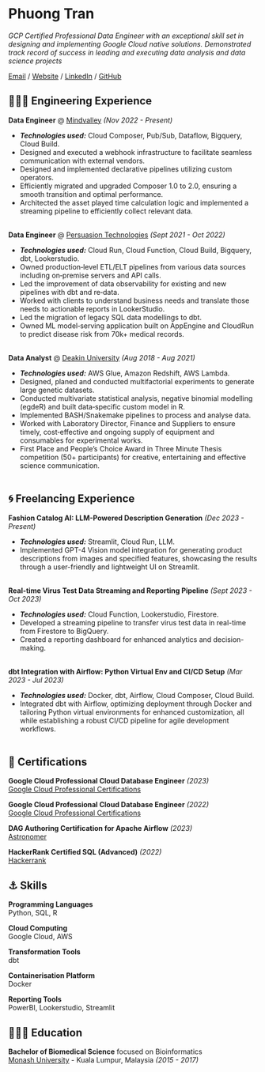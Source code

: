 # Phuong Tran

_GCP Certified Professional Data Engineer with an exceptional skill set in designing and implementing Google Cloud native solutions.
Demonstrated track record of success in leading and executing data analysis and data science projects_ <br>

[Email](mailto:nphuongtran94@gmail.com) / [Website](themoonrider.github.io/) / [LinkedIn](https://www.linkedin.com/in/phuongtran194/) / [GitHub](https://github.com/themoonrider/)
## 👩🏼‍💻 Engineering Experience

**Data Engineer** @ [Mindvalley](https://mindvalley.com) _(Nov 2022 - Present)_ <br>
  - **_Technologies used:_** Cloud Composer, Pub/Sub, Dataflow, Bigquery, Cloud Build.
  - Designed and executed a webhook infrastructure to facilitate seamless communication with external vendors.
  - Designed and implemented declarative pipelines utilizing custom operators.
  - Efficiently migrated and upgraded Composer 1.0 to 2.0, ensuring a smooth transition and optimal performance.
  - Architected the asset played time calculation logic and implemented a streaming pipeline to efficiently collect relevant data.
<br><br>

**Data Engineer** @ [Persuasion Technologies](https://www.impersuasion.com/) _(Sept 2021 - Oct 2022)_ <br>
  - **_Technologies used:_** Cloud Run, Cloud Function, Cloud Build, Bigquery, dbt, Lookerstudio.
  - Owned production‑level ETL/ELT pipelines from various data sources including on‑premise servers and API calls.
  - Led the improvement of data observability for existing and new pipelines with dbt and re‑data.
  - Worked with clients to understand business needs and translate those needs to actionable reports in LookerStudio.
  - Led the migration of legacy SQL data modellings to dbt.
  - Owned ML model‑serving application built on AppEngine and CloudRun to predict disease risk from 70k+ medical records.
<br><br>

**Data Analyst** @ [Deakin University](https://www.deakin.edu.au/) _(Aug 2018 - Aug 2021)_ <br>
  - **_Technologies used:_** AWS Glue, Amazon Redshift, AWS Lambda.
  - Designed, planed and conducted multifactorial experiments to generate large genetic datasets.
  - Conducted multivariate statistical analysis, negative binomial modelling (egdeR) and built data‑specific custom model in R.
  - Implemented BASH/Snakemake pipelines to process and analyse data.
  - Worked with Laboratory Director, Finance and Suppliers to ensure timely, cost‑effective and ongoing supply of equipment and consumables for experimental works.
  - First Place and People’s Choice Award in Three Minute Thesis competition (50+ participants) for creative, entertaining and effective science communication.
    <br><br>

## 🌀 Freelancing Experience

**Fashion Catalog AI: LLM-Powered Description Generation**  _(Dec 2023 - Present)_ <br>
  - **_Technologies used:_** Streamlit, Cloud Run, LLM.
  - Implemented GPT-4 Vision model integration for generating product descriptions from images and specified features, showcasing the results through a user-friendly and lightweight UI on Streamlit.
<br><br>

**Real-time Virus Test Data Streaming and Reporting Pipeline** _(Sept 2023 - Oct 2023)_ <br>
  - **_Technologies used:_**  Cloud Function, Lookerstudio, Firestore.
  - Developed a streaming pipeline to transfer virus test data in real-time from Firestore to BigQuery.
  - Created a reporting dashboard for enhanced analytics and decision-making.
<br><br>

**dbt Integration with Airflow: Python Virtual Env and CI/CD Setup**  _(Mar 2023 - Jul 2023)_ <br>
  - **_Technologies used:_**  Docker, dbt, Airflow, Cloud Composer, Cloud Build.
  - Integrated dbt with Airflow, optimizing deployment through Docker and tailoring Python virtual environments for enhanced customization, all while establishing a robust CI/CD pipeline for agile development workflows.
    <br><br>

## 📌 Certifications

**Google Cloud Professional Cloud Database Engineer** _(2023)_<br>
[Google Cloud Professional Certifications](https://www.credential.net/profile/phuongtran504977/wallet)
<br>

**Google Cloud Professional Cloud Database Engineer** _(2022)_<br>
[Google Cloud Professional Certifications](https://www.credential.net/profile/phuongtran504977/wallet)
<br>

**DAG Authoring Certification for Apache Airflow** _(2023)_<br>
[Astronomer](https://www.credly.com/badges/3f79e152‑2737‑46c9‑ac4e‑d0d2c9526e19/public_url)
<br>

**HackerRank Certified SQL (Advanced)** _(2022)_<br>
[Hackerrank](https://www.hackerrank.com/certificates/29385c33fa5c)
<br>
  
## ⚓ Skills

**Programming Languages**
<br>Python, SQL, R<br>

**Cloud Computing**
<br>Google Cloud, AWS<br>

**Transformation Tools**
<br>dbt<br>
  
**Containerisation Platform**
<br>Docker<br>

**Reporting Tools**
<br>PowerBI, Lookerstudio, Streamlit<br>

## 👩🏼‍🎓 Education

**Bachelor of Biomedical Science** focused on Bioinformatics<br>
[Monash University](https://www.monash.edu.my/) - Kuala Lumpur, Malaysia _(2015 - 2017)_ <br>
